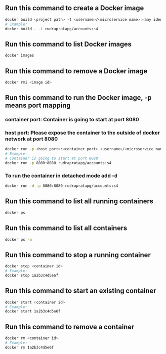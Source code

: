 ## Run this command to create a Docker image
```sh
docker build <project path> -t <username>/<microservice name>:<any identifier>
# Example:
docker build . -t rudrapratapg/accounts:s4
```

## Run this command to list Docker images
```sh
docker images
```

## Run this command to remove a Docker image
```sh
docker rmi <image id>
```

## Run this command to run the Docker image, -p means port mapping
### container port: Container is going to start at port 8080
### host port: Please expose the container to the outside of docker network at port 8080
```sh
docker run -p <host port>:<container port> <username>/<microservice name>:<any identifier>
# Example:
# Container is going to start at port 8080
docker run -p 8080:8080 rudrapratapg/accounts:s4
```

### To run the container in detached mode add -d
```sh
docker run -d -p 8080:8080 rudrapratapg/accounts:s4
```
## Run this command to list all running containers
```sh
docker ps
```

## Run this command to list all containers
```sh
docker ps -a
```

## Run this command to stop a running container
```sh
docker stop <container id>
# Example:
docker stop 1a2b3c4d5e6f
```

## Run this command to start an existing container
```sh
docker start <container id>
# Example:
docker start 1a2b3c4d5e6f
```

## Run this command to remove a container
```sh
docker rm <container id>
# Example:
docker rm 1a2b3c4d5e6f
```